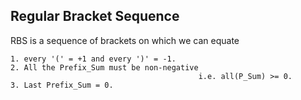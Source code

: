 ## Regular Bracket Sequence

RBS is a sequence of brackets on which we can equate

    1. every '(' = +1 and every ')' = -1.
    2. All the Prefix_Sum must be non-negative
                                              i.e. all(P_Sum) >= 0.
    3. Last Prefix_Sum = 0.
    
